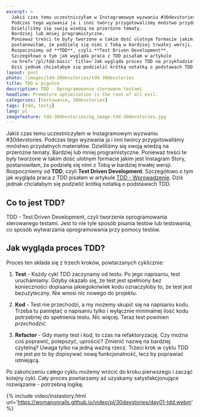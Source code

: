 ```yaml
---
excerpt: >
  Jakiś czas temu uczestniczyłam w Instagramowym wyzwaniu #30devstories.
  Podczas tego wyzwania ja i inni twórcy przygotowaliśmy mnóstwo przydatnych materiałów.
  Dzieliliśmy się swoją wiedzą na przeróżne tematy.
  Bardziej lub mniej programistyczne.
  Ponieważ treści te były tworzone w takim dość ulotnym formacie jakim jest Instagram Story,
  postanowiłam, że podzielę się nimi z Tobą w bardziej trwałej wersji.
  Rozpoczniemy od **TDD**, czyli **Test Driven Development**.
  Szczegółowo o tym jak wygląda praca z TDD pisałam w artykule
  <a href='/pl/tdd-basic' title='Jak wygląda proces TDD na przykładzie?'>TDD - Wprowadzenie</a>.
  Dziś jednak chciałabym się podzielić krótką notatką o podstawach TDD.
layout: post
photo: /images/tdd-30devstories/tdd-30devstories
title: TDD w pigułce
description: TDD - Oprogramowanie sterowane testami
headline: Premature optimization is the root of all evil.
categories: [testowanie, 30devstories]
tags: [tdd, testy]
lang: pl
imagefeature: tdd-30devstories/og_image-tdd-30devstories.jpg
---
```


Jakiś czas temu uczestniczyłam w Instagramowym wyzwaniu #30devstories. Podczas tego wyzwania ja i inni twórcy przygotowaliśmy mnóstwo przydatnych materiałów. Dzieliliśmy się swoją wiedzą na przeróżne tematy. Bardziej lub mniej programistyczne. Ponieważ treści te były tworzone w takim dość ulotnym formacie jakim jest Instagram Story, postanowiłam, że podzielę się nimi z Tobą w bardziej trwałej wersji. Rozpoczniemy od **TDD**, czyli **Test Driven Development**. Szczegółowo o tym jak wygląda praca z TDD pisałam w artykule <a href="{{ site.baseurl }}/tdd-basic" title="Jak wygląda proces TDD na przykładzie?">TDD - Wprowadzenie</a>. Dziś jednak chciałabym się podzielić krótką notatką o podstawach TDD.

## Co to jest TDD?

TDD - Test Driven Development, czyli tworzenie oprogramowania sterowanego testami. Jest to nie tyle sposób pisania testów lub testowania, co sposób wytwarzania oprogramowania przy pomocy testów.

## Jak wygląda proces TDD?

Proces ten składa się z trzech kroków, powtarzanych cyklicznie:

1. **Test** - Każdy cykl TDD zaczynamy od testu. Po jego napisaniu, test uruchamiamy. Gdyby okazało się, że test jest spełniony bez konieczności dopisania jakiegokolwiek kodu oznaczyłoby to, że test jest bezużyteczny. Nie wnosi nic nowego do projektu.

2. **Kod** - Test nie przechodzi, a my możemy skupić się na napisaniu kodu. Trzeba tu pamiętać o napisaniu tylko i wyłącznie minimalnej ilość kodu potrzebnej do spełnienia testu. Nic więcej. Teraz test powinien _przechodzić_.

3. **Refactor** - Gdy mamy test i kod, to czas na refaktoryzację. Czy można coś poprawić, polepszyć, uprościć? Zmienić nazwę na bardziej czytelną? Uwaga tylko na jedną ważną rzecz. Trzeci krok w cyklu TDD nie jest po to by dopisywać nową funkcjonalność, lecz by poprawiać istniejącą.

Po zakończeniu całego cyklu możemy wrócić do kroku pierwszego i zacząć kolejny cykl. Cały proces powtarzamy aż uzyskamy satysfakcjonujące rozwiązanie - potrzebną logikę.

{% include video/instastory.html url='https://womanonrails.github.io/video/pl/30devstories/day01-tdd.webm' %}

